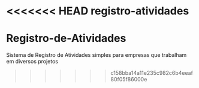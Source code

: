 <<<<<<< HEAD
registro-atividades
=======
# Registro-de-Atividades
Sistema de Registro de Atividades simples para empresas que trabalham em diversos projetos
>>>>>>> c158bba14a11e235c982c6b4eeaf80f05f86000e
